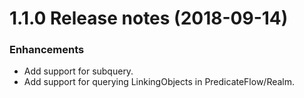 1.1.0 Release notes (2018-09-14)
=============================================================

### Enhancements

* Add support for subquery.
* Add support for querying LinkingObjects in PredicateFlow/Realm.

